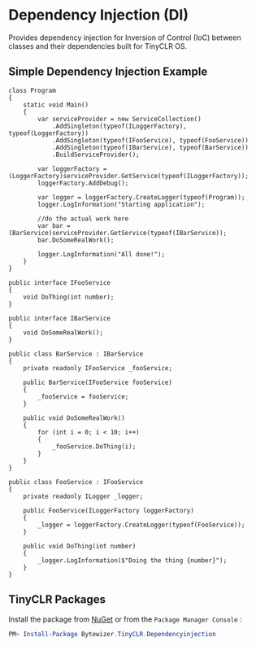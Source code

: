 # Dependency Injection (DI)

Provides dependency injection for Inversion of Control (IoC) between classes and their dependencies built for TinyCLR OS.

## Simple Dependency Injection Example
```CSharp
class Program
{     
    static void Main()
    {
        var serviceProvider = new ServiceCollection()
            .AddSingleton(typeof(ILoggerFactory), typeof(LoggerFactory))
            .AddSingleton(typeof(IFooService), typeof(FooService))
            .AddSingleton(typeof(IBarService), typeof(BarService))
            .BuildServiceProvider();

        var loggerFactory = (LoggerFactory)serviceProvider.GetService(typeof(ILoggerFactory));
        loggerFactory.AddDebug();

        var logger = loggerFactory.CreateLogger(typeof(Program));
        logger.LogInformation("Starting application");

        //do the actual work here
        var bar = (BarService)serviceProvider.GetService(typeof(IBarService));
        bar.DoSomeRealWork();

        logger.LogInformation("All done!");
    }
}

public interface IFooService
{
    void DoThing(int number);
}

public interface IBarService
{
    void DoSomeRealWork();
}

public class BarService : IBarService
{
    private readonly IFooService _fooService;
    
    public BarService(IFooService fooService)
    {
        _fooService = fooService;
    }

    public void DoSomeRealWork()
    {
        for (int i = 0; i < 10; i++)
        {
            _fooService.DoThing(i);
        }
    }
}

public class FooService : IFooService
{
    private readonly ILogger _logger;
    
    public FooService(ILoggerFactory loggerFactory)
    {
        _logger = loggerFactory.CreateLogger(typeof(FooService));
    }

    public void DoThing(int number)
    {
        _logger.LogInformation($"Doing the thing {number}");
    }
}
```

## TinyCLR Packages
Install the package from [NuGet](https://www.nuget.org/packages?q=bytewizer.tinyclr) or from the `Package Manager Console` :
```powershell
PM> Install-Package Bytewizer.TinyCLR.Dependencyinjection
```